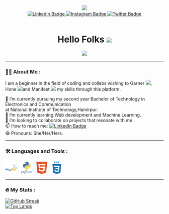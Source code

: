 <div id="header" align="center">
   <img src="https://github.com/Prakriti-Pal/Prakriti-Pal/assets/121712024/36b37ae3-b1e5-4cb7-a0ba-db2bb3a39f57" width="300"/>
</div>
<div id="badges" align="center">
  <a href="https://www.linkedin.com/in/prakriti-pal-008424257/">
    <img src="https://img.shields.io/badge/LinkedIn-black?style=for-the-badge&logo=linkedin&logoColor=white" alt="LinkedIn Badge"/>
  </a>
  <a href="https://www.instagram.com/_prakriti07_/">
    <img src="https://img.shields.io/badge/Instagram-black?style=for-the-badge&logo=Instagram&logoColor=white" alt="Instagram Badge"/>
  </a>
  
  <a href="https://twitter.com/Pal_7_Prakriti">
    <img src="https://img.shields.io/badge/Twitter-black?style=for-the-badge&logo=twitter&logoColor=white" alt="Twitter Badge"/>
  </a>
</div>
<div id="views" align ="center">
  <img src="https://komarev.com/ghpvc/?username=Prakriti-Pal&style=flat-square&color=blue" alt=""/>
</div>

<h1 align ="center">
  Hello Folks 
  <img src="https://media.giphy.com/media/hvRJCLFzcasrR4ia7z/giphy.gif" width="30px"/>
</h1>

<div align="center" >
   <img src="https://github.com/Prakriti-Pal/Prakriti-Pal/assets/121712024/d5a73168-6783-4541-93fc-33118e996689" height ="900" weight="900">
</div>

---

### :woman_technologist: About Me :
I am a beginner in the field of coding and collabs wishing to Garner <img src="https://github.com/Prakriti-Pal/Prakriti-Pal/assets/121712024/09c4c9a4-349e-4b3d-84b4-298ac1872bbe" width="30">, Hone <img src="https://github.com/Prakriti-Pal/Prakriti-Pal/assets/121712024/087f53a7-f2c3-4bca-89ad-e077ed0f03f1" width="30">and Manifest <img src="https://github.com/Prakriti-Pal/Prakriti-Pal/assets/121712024/f70d87bd-0fb9-4bc3-adfb-3a6bf68ee26a" width="30">
my skills through this platform.
 
 🔭 I’m currently pursuing my second year Bachelor of Technology in Electronics and Communication<br>
   at National Institute of Technology,Hamirpur.<br>
 🌱 I’m currently learning Web development and Machine Learning.<br>
 👯 I’m looking to collaborate on projects that resonate with me .<br>
 📫 How to reach me: <a href="https://www.linkedin.com/in/prakriti-pal-008424257/">
    <img src="https://img.shields.io/badge/LinkedIn-black?style=for-the-badge&logo=linkedin&logoColor=white" alt="LinkedIn Badge"/>
  </a><br>
 😄 Pronouns: She/Her/Hers.


---

### :hammer_and_wrench: Languages and Tools :

<div>
   <img src="https://github.com/devicons/devicon/blob/master/icons/mysql/mysql-original-wordmark.svg" title="MySQL"  alt="MySQL" width="40" height="40"/>&nbsp;
   <img src="https://github.com/devicons/devicon/blob/master/icons/python/python-original-wordmark.svg" title="Python" alt="Python" width="40" height="40"/>&nbsp;
   <img src="https://github.com/devicons/devicon/blob/master/icons/html5/html5-original.svg" title="HTML5" alt="HTML" width="40" height="40"/>&nbsp;
   <img src="https://github.com/devicons/devicon/blob/master/icons/css3/css3-plain-wordmark.svg"  title="CSS3" alt="CSS" width="40" height="40"/>&nbsp;
</div>
   <!--
<img src="https://github.com/devicons/devicon/blob/master/icons/react/react-original-wordmark.svg" title="React" alt="React" width="40" height="40"/>&nbsp;
  <img src="https://github.com/devicons/devicon/blob/master/icons/spring/spring-original-wordmark.svg" title="Spring" alt="Spring" width="40" height="40"/>&nbsp;
  <img src="https://github.com/devicons/devicon/blob/master/icons/materialui/materialui-original.svg" title="Material UI" alt="Material UI" width="40" height="40"/>&nbsp;
  <img src="https://github.com/devicons/devicon/blob/master/icons/flutter/flutter-original.svg" title="Flutter" alt="Flutter" width="40" height="40"/>&nbsp;
  <img src="https://github.com/devicons/devicon/blob/master/icons/redux/redux-original.svg" title="Redux" alt="Redux " width="40" height="40"/>&nbsp;
  <img src="https://github.com/devicons/devicon/blob/master/icons/javascript/javascript-original.svg" title="JavaScript" alt="JavaScript" width="40" height="40"/>&nbsp;
  <img src="https://github.com/devicons/devicon/blob/master/icons/firebase/firebase-plain-wordmark.svg" title="Firebase" alt="Firebase" width="40" height="40"/>&nbsp;
  <img src="https://github.com/devicons/devicon/blob/master/icons/gatsby/gatsby-original.svg" title="Gatsby"  alt="Gatsby" width="40" height="40"/>&nbsp;
<img src="https://github.com/devicons/devicon/blob/master/icons/nodejs/nodejs-original-wordmark.svg" title="NodeJS" alt="NodeJS" width="40" height="40"/>&nbsp;
  <img src="https://github.com/devicons/devicon/blob/master/icons/amazonwebservices/amazonwebservices-plain-wordmark.svg" title="AWS" alt="AWS" width="40" height="40"/>&nbsp;
  <img src="https://github.com/devicons/devicon/blob/master/icons/git/git-original-wordmark.svg" title="Git" **alt="Git" width="40" height="40"/>
</div>-->

---

### :fire: My Stats :
[![GitHub Streak](http://github-readme-streak-stats.herokuapp.com?user=Prakriti-Pal&theme=dark&background=000000)](https://git.io/streak-stats)<br>
[![Top Langs](https://github-readme-stats.vercel.app/api/top-langs/?username=Prakriti-Pal)](https://github.com/anuraghazra/github-readme-stats)


<!-- link **https://www.sitepoint.com/github-profile-readme/-->

